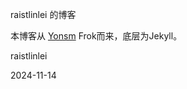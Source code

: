 raistlinlei 的博客

本博客从 [Yonsm](http://github.com/Yonsm/Yonsm.github.io) Frok而来，底层为Jekyll。

raistlinlei

2024-11-14
